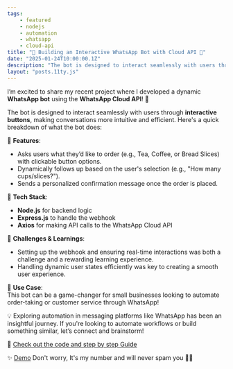 ```yaml
---
tags: 
    - featured
    - nodejs
    - automation
    - whatsapp
    - cloud-api
title: "🚀 Building an Interactive WhatsApp Bot with Cloud API 🤖"
date: "2025-01-24T10:00:00.1Z"
description: "The bot is designed to interact seamlessly with users through interactive buttons, making conversations more intuitive and efficient."
layout: "posts.11ty.js"
---
```


I’m excited to share my recent project where I developed a dynamic **WhatsApp bot** using the **WhatsApp Cloud API**! 🎉  

The bot is designed to interact seamlessly with users through **interactive buttons**, making conversations more intuitive and efficient. Here's a quick breakdown of what the bot does:  

🔹 **Features**:  
- Asks users what they’d like to order (e.g., Tea, Coffee, or Bread Slices) with clickable button options.  
- Dynamically follows up based on the user's selection (e.g., "How many cups/slices?").  
- Sends a personalized confirmation message once the order is placed.  

🔹 **Tech Stack**:  
- **Node.js** for backend logic  
- **Express.js** to handle the webhook  
- **Axios** for making API calls to the WhatsApp Cloud API  

🔹 **Challenges & Learnings**:  
- Setting up the webhook and ensuring real-time interactions was both a challenge and a rewarding learning experience.  
- Handling dynamic user states efficiently was key to creating a smooth user experience.  

🔹 **Use Case**:  
This bot can be a game-changer for small businesses looking to automate order-taking or customer service through WhatsApp!  

💡 Exploring automation in messaging platforms like WhatsApp has been an insightful journey. If you're looking to automate workflows or build something similar, let’s connect and brainstorm!  

🔗 [Check out the code and step by step Guide](https://github.com/dhruvangg/whatsapp-bot)

✨ [Demo](https://api.whatsapp.com/send/?phone=919724245680&text=Hi&type=phone_number&app_absent=0) Don't worry, It's my number and will never spam you 🙅‍♂️